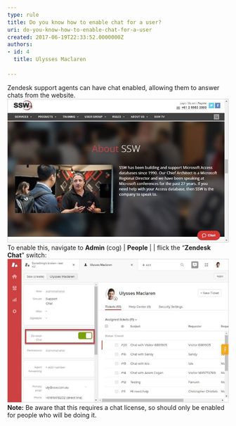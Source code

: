 ```yaml
---
type: rule
title: Do you know how to enable chat for a user?
uri: do-you-know-how-to-enable-chat-for-a-user
created: 2017-06-19T22:33:52.0000000Z
authors:
- id: 4
  title: Ulysses Maclaren

---
```


Zendesk support agents can have chat enabled, allowing them to answer chats from the website.
 ![ the chat icon in the bottom right of the page can be available on any part of your site![zendesk-enable-chat-2-min.jpg](zendesk-enable-chat-2-min.jpg)](zendesk-enable-chat-1-min.jpg)
To enable this, navigate to     **Admin** (cog) |     **People** |      | flick the “**Zendesk Chat**” switch:
![](zendesk-enable-chat-3-min.jpg)
**Note:** Be aware that this requires a chat license, so should only be enabled for people who will be doing it.

